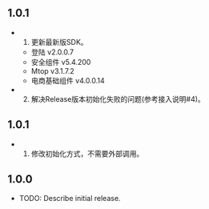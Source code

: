 ## 1.0.1

* 1. 更新最新版SDK。
    - 登陆 v2.0.0.7
    - 安全组件 v5.4.200
    - Mtop v3.1.7.2
    - 电商基础组件 v4.0.0.14

* 2. 解决Release版本初始化失败的问题(参考接入说明#4)。

## 1.0.1

* 1. 修改初始化方式，不需要外部调用。

## 1.0.0

* TODO: Describe initial release.
